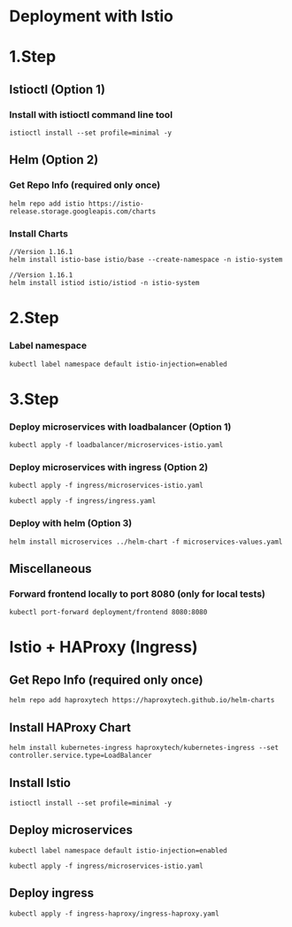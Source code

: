 # Deployment with Istio

# 1.Step

## Istioctl (Option 1)

### Install with istioctl command line tool
```
istioctl install --set profile=minimal -y
```

## Helm (Option 2)

### Get Repo Info (required only once)
```
helm repo add istio https://istio-release.storage.googleapis.com/charts
```

### Install Charts
```
//Version 1.16.1
helm install istio-base istio/base --create-namespace -n istio-system

//Version 1.16.1
helm install istiod istio/istiod -n istio-system
```

# 2.Step

### Label namespace
```
kubectl label namespace default istio-injection=enabled
```

# 3.Step

### Deploy microservices with loadbalancer (Option 1)
```
kubectl apply -f loadbalancer/microservices-istio.yaml
```

### Deploy microservices with ingress (Option 2)
```
kubectl apply -f ingress/microservices-istio.yaml

kubectl apply -f ingress/ingress.yaml
```

### Deploy with helm (Option 3)
```
helm install microservices ../helm-chart -f microservices-values.yaml  
```
## Miscellaneous

### Forward frontend locally to port 8080 (only for local tests)
```
kubectl port-forward deployment/frontend 8080:8080
```

# Istio + HAProxy (Ingress)

## Get Repo Info (required only once)
```
helm repo add haproxytech https://haproxytech.github.io/helm-charts
```
## Install HAProxy Chart
```
helm install kubernetes-ingress haproxytech/kubernetes-ingress --set controller.service.type=LoadBalancer
```
## Install Istio
```
istioctl install --set profile=minimal -y
```
## Deploy microservices
```
kubectl label namespace default istio-injection=enabled

kubectl apply -f ingress/microservices-istio.yaml
```
## Deploy ingress
```
kubectl apply -f ingress-haproxy/ingress-haproxy.yaml
```
